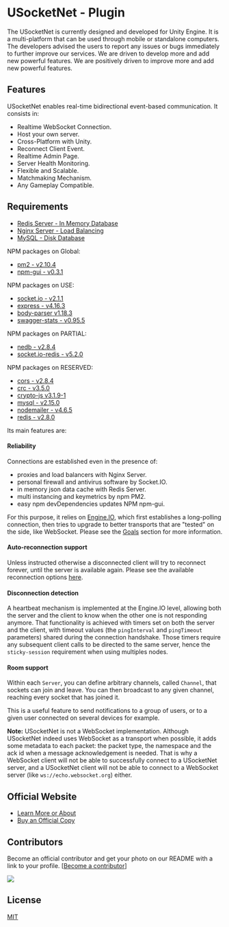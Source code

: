 
# USocketNet - Plugin

The USocketNet is currently designed and developed for Unity Engine. It is a multi-platform that can be used through mobile or standalone computers. The developers advised the users to report any issues or bugs immediately to further improve our services. We are driven to develop more and add new powerful features. We are positively driven to improve more and add new powerful features.

## Features

USocketNet enables real-time bidirectional event-based communication. It consists in:

- Realtime WebSocket Connection.
- Host your own server.
- Cross-Platform with Unity.
- Reconnect Client Event.
- Realtime Admin Page.
- Server Health Monitoring.
- Flexible and Scalable.
- Matchmaking Mechanism.
- Any Gameplay Compatible.

## Requirements

- [Redis Server - In Memory Database](https://redis.io/)
- [Nginx Server - Load Balancing](https://www.nginx.com/)
- [MySQL - Disk Database](https://dev.mysql.com/downloads/mysql/)

NPM packages on Global:

- [pm2 - v2.10.4](https://www.npmjs.com/package/pm2)
- [npm-gui - v0.3.1](https://www.npmjs.com/package/npm-gui)

NPM packages on USE:

- [socket.io - v2.1.1](https://www.npmjs.com/package/socket.io)
- [express - v4.16.3](https://www.npmjs.com/package/express)
- [body-parser v1.18.3](https://www.npmjs.com/package/body-parser)
- [swagger-stats - v0.95.5](https://www.npmjs.com/package/swagger-stats)

NPM packages on PARTIAL:

- [nedb - v2.8.4](https://www.npmjs.com/package/nedb)
- [socket.io-redis - v5.2.0](https://www.npmjs.com/package/socket.io-redis)

NPM packages on RESERVED:

- [cors - v2.8.4](https://www.npmjs.com/package/cors)
- [crc - v3.5.0](https://www.npmjs.com/package/crc)
- [crypto-js v3.1.9-1](https://www.npmjs.com/package/crypto-js)
- [mysql - v2.15.0](https://www.npmjs.com/package/mysql)
- [nodemailer - v4.6.5](https://www.npmjs.com/package/nodemailer)
- [redis - v2.8.0](https://www.npmjs.com/package/redis)

Its main features are:

#### Reliability

Connections are established even in the presence of:
  - proxies and load balancers with Nginx Server.
  - personal firewall and antivirus software by Socket.IO.
  - in memory json data cache with Redis Server.
  - multi instancing and keymetrics by npm PM2.
  - easy npm devDependencies updates NPM npm-gui.

For this purpose, it relies on [Engine.IO](https://github.com/socketio/engine.io), which first establishes a long-polling connection, then tries to upgrade to better transports that are "tested" on the side, like WebSocket. Please see the [Goals](https://github.com/socketio/engine.io#goals) section for more information.

#### Auto-reconnection support

Unless instructed otherwise a disconnected client will try to reconnect forever, until the server is available again. Please see the available reconnection options [here](https://github.com/socketio/socket.io-client/blob/master/docs/API.md#new-managerurl-options).

#### Disconnection detection

A heartbeat mechanism is implemented at the Engine.IO level, allowing both the server and the client to know when the other one is not responding anymore.
That functionality is achieved with timers set on both the server and the client, with timeout values (the `pingInterval` and `pingTimeout` parameters) shared during the connection handshake. Those timers require any subsequent client calls to be directed to the same server, hence the `sticky-session` requirement when using multiples nodes.

#### Room support

Within each `Server`, you can define arbitrary channels, called `Channel`, that sockets can join and leave. You can then broadcast to any given channel, reaching every socket that has joined it.

This is a useful feature to send notifications to a group of users, or to a given user connected on several devices for example.

**Note:** USocketNet is not a WebSocket implementation. Although USocketNet indeed uses WebSocket as a transport when possible, it adds some metadata to each packet: the packet type, the namespace and the ack id when a message acknowledgement is needed. That is why a WebSocket client will not be able to successfully connect to a USocketNet server, and a USocketNet client will not be able to connect to a WebSocket server (like `ws://echo.websocket.org`) either.

## Official Website

- [Learn More or About](http://usocket.bytes-crafter.com/index.php)
- [Buy an Official Copy](https://www.bytes-crafter.com/index.php?rt=product/product&product_id=20)

## Contributors

Become an official contributor and get your photo on our README with a link to your profile. [[Become a contributor](https://mail.google.com/mail/u/0/?view=cm&fs=1&to=bytescrafter@gmail.com&su=USocketNet%20Contributors&body=Type%20Here.&tf=1)]

<a href="https://www.linkedin.com/in/caezar-ii-de-castro-302945140/" target="_blank"><img src="https://media.licdn.com/dms/image/C5603AQFK6jxIOWfiBA/profile-displayphoto-shrink_200_200/0?e=1533772800&v=beta&t=UNo9owDHWsDp47Ka4SgM_LGE42_Lw4W3gDkmNyPdo-o"></a>

## License

[MIT](Raw/LICENSE.md?display=True)